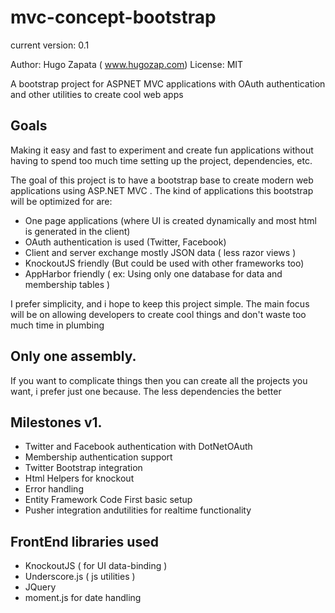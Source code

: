 mvc-concept-bootstrap
=====================
current version: 0.1

Author: Hugo Zapata ( www.hugozap.com)
License: MIT

A bootstrap project for ASPNET MVC applications with OAuth authentication and other utilities to create cool web apps

## Goals
Making it easy and fast to experiment and create fun applications without having to spend too much time setting up
the project, dependencies, etc.

The goal of this project is to have a bootstrap base to create modern web applications using ASP.NET MVC .
The kind of applications this bootstrap will be optimized for are:

* One page applications (where UI is created dynamically and most html is generated in the client)
* OAuth authentication is used (Twitter, Facebook)
* Client and server exchange mostly JSON data ( less razor views )
* KnockoutJS friendly (But could be used with other frameworks too)
* AppHarbor friendly ( ex: Using only one database for data and membership tables )

I prefer simplicity, and i hope to keep this project simple. The main focus will be on allowing
developers to create cool things and don't waste too much time in plumbing

## Only one assembly.
If you want to complicate things then you can create all the projects you want, i prefer just one because.
The less dependencies the better

## Milestones v1.

* Twitter and Facebook authentication with DotNetOAuth
* Membership authentication support 
* Twitter Bootstrap integration 
* Html Helpers for knockout
* Error handling
* Entity Framework Code First basic setup
* Pusher integration andutilities for realtime functionality


## FrontEnd libraries used

* KnockoutJS ( for UI data-binding )
* Underscore.js  ( js utilities )
* JQuery
* moment.js for date handling


  



